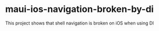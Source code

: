 # maui-ios-navigation-broken-by-di
This project shows that shell navigation is broken on iOS when using DI
